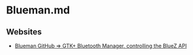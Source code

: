 # Blueman.md

## Websites

* [Blueman GitHub => GTK+ Bluetooth Manager, controlling the BlueZ API](https://github.com/blueman-project/blueman)
